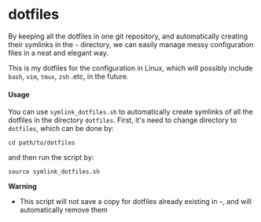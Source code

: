 # dotfiles

By keeping all the dotfiles in one git repository, and automatically creating their symlinks in the `~` directory, we can easily manage messy configuration files in a neat and elegant way.

This is my dotfiles for the configuration in Linux, which will possibly include `bash`, `vim`, `tmux`, `zsh` .etc, in the future.

#### Usage

You can use `symlink_dotfiles.sh` to automatically create symlinks of all the dotfiles in the directory `dotfiles`.
First, it's need to change directory to `dotfiles`, which can be done by:
```shell
cd path/to/dotfiles
```
and then run the script by:
```shell
source symlink_dotfiles.sh
```
**Warning**
- This script will not save a copy for dotfiles already existing in `~`, and will automatically remove them
